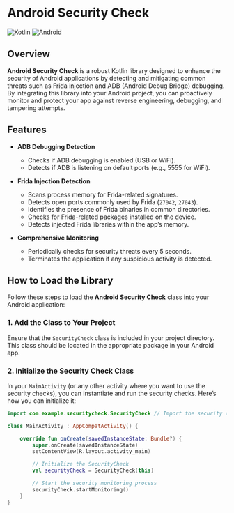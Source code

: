 # Android Security Check

![Kotlin](https://img.shields.io/badge/Kotlin-1.8.10-blue.svg)
![Android](https://img.shields.io/badge/Android-API%209%2B-green.svg)

## Overview

**Android Security Check** is a robust Kotlin library designed to enhance the security of Android applications by detecting and mitigating common threats such as Frida injection and ADB (Android Debug Bridge) debugging. By integrating this library into your Android project, you can proactively monitor and protect your app against reverse engineering, debugging, and tampering attempts.

## Features

- **ADB Debugging Detection**
  - Checks if ADB debugging is enabled (USB or WiFi).
  - Detects if ADB is listening on default ports (e.g., 5555 for WiFi).

- **Frida Injection Detection**
  - Scans process memory for Frida-related signatures.
  - Detects open ports commonly used by Frida (`27042`, `27043`).
  - Identifies the presence of Frida binaries in common directories.
  - Checks for Frida-related packages installed on the device.
  - Detects injected Frida libraries within the app’s memory.

- **Comprehensive Monitoring**
  - Periodically checks for security threats every 5 seconds.
  - Terminates the application if any suspicious activity is detected.

## How to Load the Library

Follow these steps to load the **Android Security Check** class into your Android application:

### 1. Add the Class to Your Project

Ensure that the `SecurityCheck` class is included in your project directory. This class should be located in the appropriate package in your Android app.

### 2. Initialize the Security Check Class

In your `MainActivity` (or any other activity where you want to use the security checks), you can instantiate and run the security checks. Here’s how you can initialize it:

```kotlin
import com.example.securitycheck.SecurityCheck // Import the security check class

class MainActivity : AppCompatActivity() {

    override fun onCreate(savedInstanceState: Bundle?) {
        super.onCreate(savedInstanceState)
        setContentView(R.layout.activity_main)

        // Initialize the SecurityCheck
        val securityCheck = SecurityCheck(this)

        // Start the security monitoring process
        securityCheck.startMonitoring()
    }
}
